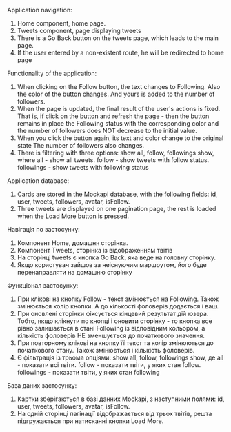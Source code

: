 Application navigation:

1.  Home component, home page.
2.  Tweets component, page displaying tweets
3.  There is a Go Back button on the tweets page, which leads to the main page.
4.  If the user entered by a non-existent route, he will be redirected to home
    page

Functionality of the application:

1.  When clicking on the Follow button, the text changes to Following. Also the
    color of the button changes. And yours is added to the number of followers.
2.  When the page is updated, the final result of the user's actions is fixed.
    That is, if click on the button and refresh the page - then the button
    remains in place the Following status with the corresponding color and the
    number of followers does NOT decrease to the initial value.
3.  When you click the button again, its text and color change to the original
    state The number of followers also changes.
4.  There is filtering with three options: show all, follow, followings show,
    where all - show all tweets. follow - show tweets with follow status.
    followings - show tweets with following status

Application database:

1. Cards are stored in the Mockapi database, with the following fields: id,
   user, tweets, followers, avatar, isFollow.
2. Three tweets are displayed on one pagination page, the rest is loaded when
   the Load More button is pressed.

Навігація по застосунку:

1.  Компонент Home, домашня сторінка.
2.  Компонент Тweets, сторінка із відображенням твітів
3.  На сторінці tweets є кнопка Go Back, яка веде на головну сторінку.
4.  Якщо користувач зайшов за неіснуючим маршрутом, його буде перенаправляти на
    домашню сторінку

Функціонал застосунку:

1. При клікові на кнопку Follow - текст змінюється на Following. Також
   змінюється колір кнопки. А до кількості фоловерів додається і ваш.
2. При оновлені сторінки фіксується кінцевий результат дій юзера. Тобто, якщо
   клікнути по кнопці і оновити сторінку - то кнопка все рівно залишається в
   стані Following із відповідним кольором, а кількість фоловерів НЕ зменшується
   до початкового значення.
3. При повторному клікові на кнопку її текст та колір змінюються до початкового
   стану. Також змінюється і кількість фоловерів.
4. Є фільтрація із трьома опціями: show all, follow, followings show, де all -
   показати всі твіти. follow - показати твіти, у яких стан follow. followings -
   показати твіти, у яких стан following

База даних застосунку:

1. Картки зберігаються в базі данних Mockapi, з наступними полями: id, user,
   tweets, followers, avatar, isFollow.
2. На одній сторінці пагінації відображається від трьох твітів, решта
   підгружається при натисканні кнопки Load More.
